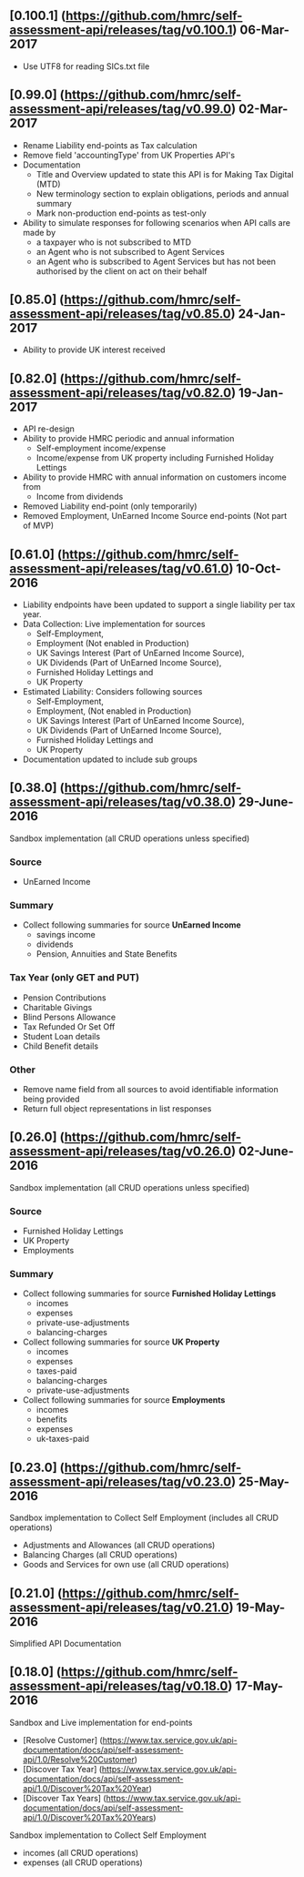 ## [0.100.1] (https://github.com/hmrc/self-assessment-api/releases/tag/v0.100.1) 06-Mar-2017

* Use UTF8 for reading SICs.txt file


## [0.99.0] (https://github.com/hmrc/self-assessment-api/releases/tag/v0.99.0) 02-Mar-2017

* Rename Liability end-points as Tax calculation
* Remove field 'accountingType' from UK Properties API's
* Documentation
  * Title and Overview updated to state this API is for Making Tax Digital (MTD)
  * New terminology section to explain obligations, periods and annual summary
  * Mark non-production end-points as test-only
* Ability to simulate responses for following scenarios when API calls are made by
  * a taxpayer who is not subscribed to MTD
  * an Agent who is not subscribed to Agent Services
  * an Agent who is subscribed to Agent Services but has not been authorised by the client on act on their behalf
    

## [0.85.0] (https://github.com/hmrc/self-assessment-api/releases/tag/v0.85.0) 24-Jan-2017

* Ability to provide UK interest received

## [0.82.0] (https://github.com/hmrc/self-assessment-api/releases/tag/v0.82.0) 19-Jan-2017

* API re-design
* Ability to provide HMRC periodic and annual information
     * Self-employment income/expense
     * Income/expense from UK property including Furnished Holiday Lettings 
* Ability to provide HMRC with annual information on customers income from
     * Income from dividends
* Removed Liability end-point (only temporarily)
* Removed Employment, UnEarned Income Source end-points (Not part of MVP)

## [0.61.0] (https://github.com/hmrc/self-assessment-api/releases/tag/v0.61.0) 10-Oct-2016

* Liability endpoints have been updated to support a single liability per tax year.
* Data Collection: Live implementation for sources
    * Self-Employment, 
    * Employment (Not enabled in Production)
    * UK Savings Interest (Part of UnEarned Income Source),
    * UK Dividends (Part of UnEarned Income Source),
    * Furnished Holiday Lettings and
    * UK Property
* Estimated Liability: Considers following sources
    * Self-Employment, 
    * Employment, (Not enabled in Production)
    * UK Savings Interest (Part of UnEarned Income Source),
    * UK Dividends (Part of UnEarned Income Source),
    * Furnished Holiday Lettings and
    * UK Property
* Documentation updated to include sub groups

## [0.38.0] (https://github.com/hmrc/self-assessment-api/releases/tag/v0.38.0) 29-June-2016

Sandbox implementation (all CRUD operations unless specified)

### Source
* UnEarned Income

### Summary
* Collect following summaries for source **UnEarned Income**
    * savings income
    * dividends
    * Pension, Annuities and State Benefits
    
### Tax Year (only GET and PUT)
* Pension Contributions
* Charitable Givings
* Blind Persons Allowance
* Tax Refunded Or Set Off
* Student Loan details
* Child Benefit details


### Other
* Remove name field from all sources to avoid identifiable information being provided
* Return full object representations in list responses

## [0.26.0] (https://github.com/hmrc/self-assessment-api/releases/tag/v0.26.0) 02-June-2016

Sandbox implementation (all CRUD operations unless specified)

### Source
* Furnished Holiday Lettings
* UK Property
* Employments

### Summary
* Collect following summaries for source **Furnished Holiday Lettings**
    * incomes
    * expenses
    * private-use-adjustments
    * balancing-charges
* Collect following summaries for source **UK Property**
    * incomes
    * expenses
    * taxes-paid
    * balancing-charges
    * private-use-adjustments
* Collect following summaries for source **Employments**
    * incomes
    * benefits
    * expenses
    * uk-taxes-paid

## [0.23.0] (https://github.com/hmrc/self-assessment-api/releases/tag/v0.23.0) 25-May-2016

Sandbox implementation to Collect Self Employment (includes all CRUD operations)

* Adjustments and Allowances (all CRUD operations)
* Balancing Charges (all CRUD operations)
* Goods and Services for own use (all CRUD operations)

## [0.21.0] (https://github.com/hmrc/self-assessment-api/releases/tag/v0.21.0) 19-May-2016

Simplified API Documentation

## [0.18.0] (https://github.com/hmrc/self-assessment-api/releases/tag/v0.18.0) 17-May-2016

Sandbox and Live implementation for end-points

* [Resolve Customer] (https://www.tax.service.gov.uk/api-documentation/docs/api/self-assessment-api/1.0/Resolve%20Customer)
* [Discover Tax Year] (https://www.tax.service.gov.uk/api-documentation/docs/api/self-assessment-api/1.0/Discover%20Tax%20Year)
* [Discover Tax Years] (https://www.tax.service.gov.uk/api-documentation/docs/api/self-assessment-api/1.0/Discover%20Tax%20Years)

Sandbox implementation to Collect Self Employment

* incomes (all CRUD operations)
* expenses (all CRUD operations)



